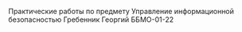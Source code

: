 Практические работы по предмету Управление информационной безопасностью 
Гребенник Георгий ББМО-01-22
